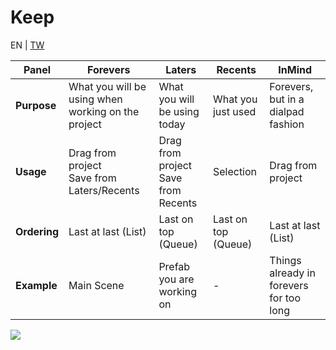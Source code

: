 # Keep
EN | [TW]()


| **Panel** | Forevers                                           | Laters                              | Recents                             | InMind |
| - |----------------------------------------------------|-------------------------------------|-------------------------------------| --- |
| **Purpose** | What you will be using when working on the project | What you will be using today        | What you just used                  | Forevers, but in a dialpad fashion|
| **Usage** | Drag from project<br>Save from Laters/Recents                   | Drag from project <br>Save from Recents           | Selection                           | Drag from project
| **Ordering** | Last at last (List) | Last on top (Queue) | Last on top (Queue) | Last at last (List)
| **Example** | Main Scene | Prefab you are working on | - | Things already in forevers for too long |

![](https://raw.githubusercontent.com/BA-Studio/Unity-Keep/doc/Assets/2021-05-10-22-09-57.png)